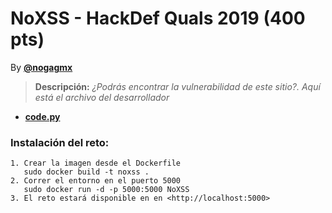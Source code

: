 # NoXSS - HackDef Quals 2019 (400 pts)
By [**@nogagmx**](https://twitter.com/nogagmx)

> **Descripción:** *¿Podrás encontrar la vulnerabilidad de este sitio?. Aquí está el archivo del desarrollador* 

* [**code.py**](./code.py)

### Instalación del reto:
~~~
1. Crear la imagen desde el Dockerfile
   sudo docker build -t noxss .
2. Correr el entorno en el puerto 5000
   sudo docker run -d -p 5000:5000 NoXSS
3. El reto estará disponible en en <http://localhost:5000>
~~~

